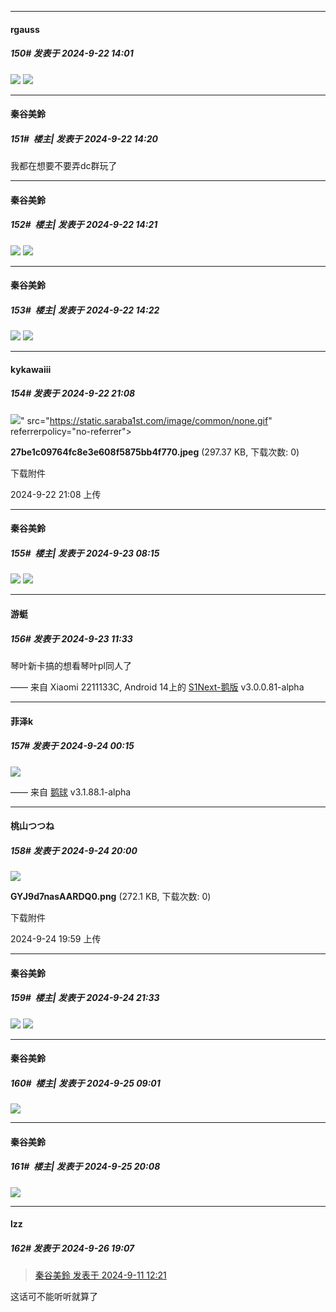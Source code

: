 ﻿
*****

####  rgauss  
##### 150#       发表于 2024-9-22 14:01

<img src="https://p.sda1.dev/19/43f48f205833c105f04ac1426c156e6e/1000010118.jpg" referrerpolicy="no-referrer">
<img src="https://p.sda1.dev/19/2446d9bbcf6786cabb28dd8455ee1937/1000010072.jpg" referrerpolicy="no-referrer">


*****

####  秦谷美鈴  
##### 151#         楼主| 发表于 2024-9-22 14:20

我都在想要不要弄dc群玩了

*****

####  秦谷美鈴  
##### 152#         楼主| 发表于 2024-9-22 14:21

<img src="https://p.sda1.dev/19/5efed08e84d259360eec0ac98217934f/1000010216.jpg" referrerpolicy="no-referrer">
<img src="https://p.sda1.dev/19/bd5be4188d60825549db3fe4bc40e455/1000010219.jpg" referrerpolicy="no-referrer">

*****

####  秦谷美鈴  
##### 153#         楼主| 发表于 2024-9-22 14:22

<img src="https://p.sda1.dev/19/2cbdabd14bacb7415162f8494978e656/1000010217.jpg" referrerpolicy="no-referrer">
<img src="https://p.sda1.dev/19/c59be5cc3809904ce176bd8f72dd2c7c/1000010218.jpg" referrerpolicy="no-referrer">


*****

####  kykawaiii  
##### 154#       发表于 2024-9-22 21:08

<img src="https://img.saraba1st.com/forum/202409/22/210836ekww9j76cdwj6zcj.jpeg" referrerpolicy="no-referrer">" src="https://static.saraba1st.com/image/common/none.gif" referrerpolicy="no-referrer">

<strong>27be1c09764fc8e3e608f5875bb4f770.jpeg</strong> (297.37 KB, 下载次数: 0)

下载附件

2024-9-22 21:08 上传


*****

####  秦谷美鈴  
##### 155#         楼主| 发表于 2024-9-23 08:15

<img src="https://p.sda1.dev/19/dc1c9c22b0ebfd7a8d27e04e0514b148/1000010233.jpg" referrerpolicy="no-referrer">
<img src="https://p.sda1.dev/19/8c0de33740d0b55b48f21704da92e7eb/1000010234.jpg" referrerpolicy="no-referrer">


*****

####  游蜓  
##### 156#       发表于 2024-9-23 11:33

琴叶新卡搞的想看琴叶pl同人了

—— 来自 Xiaomi 2211133C, Android 14上的 [S1Next-鹅版](https://github.com/ykrank/S1-Next/releases) v3.0.0.81-alpha


*****

####  菲泽k  
##### 157#       发表于 2024-9-24 00:15

<img src="https://p.sda1.dev/19/4b2d705f4c4b2b1daabd786d28aba8ab/image.jpg" referrerpolicy="no-referrer">

—— 来自 [鹅球](https://www.pgyer.com/xfPejhuq) v3.1.88.1-alpha


*****

####  桃山つつね  
##### 158#       发表于 2024-9-24 20:00

<img src="https://img.saraba1st.com/forum/202409/24/195937tl9nlsuw65yeq2x9.png" referrerpolicy="no-referrer">

<strong>GYJ9d7nasAARDQ0.png</strong> (272.1 KB, 下载次数: 0)

下载附件

2024-9-24 19:59 上传


*****

####  秦谷美鈴  
##### 159#         楼主| 发表于 2024-9-24 21:33

<img src="https://p.sda1.dev/19/9bdce402ac107ffc2410d5c2cb191974/1000010304.jpg" referrerpolicy="no-referrer">
<img src="https://p.sda1.dev/19/8698cf81b6d59fcd2661791f0db530b3/1000010303.jpg" referrerpolicy="no-referrer">


*****

####  秦谷美鈴  
##### 160#         楼主| 发表于 2024-9-25 09:01

<img src="https://p.sda1.dev/19/055d1e612fef1f07f72b5d6d05b75655/6a0a6d310a55b3195a0f9b4e05a98226cefc1764.jpg" referrerpolicy="no-referrer">


*****

####  秦谷美鈴  
##### 161#         楼主| 发表于 2024-9-25 20:08

<img src="https://p.sda1.dev/19/229e75a37acf8f84f7199017cd8dea6c/1000010342.jpg" referrerpolicy="no-referrer">


*****

####  lzz  
##### 162#       发表于 2024-9-26 19:07

<blockquote><a href="httphttps://bbs.saraba1st.com/2b/forum.php?mod=redirect&amp;goto=findpost&amp;pid=66173919&amp;ptid=2186931" target="_blank">秦谷美鈴 发表于 2024-9-11 12:21</a></blockquote>
这话可不能听听就算了

